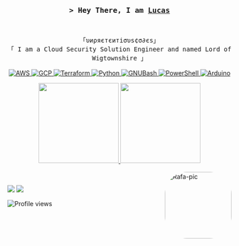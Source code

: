 <!-- https://github.com/LucasBello/ -->
<!-- January, 2022 -->
<!-- LEAVE A STAR, IF YOU LIKE IT ! -->


<!-- Intro  -->
<h3 align="center">
        <samp>&gt; Hey There, I am
                <b><a target="_blank" href="https://lucasbello747.medium.com/">Lucas</a></b>
        </samp>
</h3>
<br>

<p align="center">
        <!-- Organisation  -->
        <samp>
                「υиρяєтєитiσυѕ¢σ∂єs」
                <br>
                「 I am a Cloud Security Solution Engineer and named Lord of Wigtownshire  」
                <br>
                <br>
        </samp>
 <!-- Programming Languages -->
        <!-- Code logo 
        <a href="https://github.com/LucasBello?tab=repositories" target="_blank"><img alt="Code"
                        src="https://img.shields.io/badge/-code-000000?style=flat-square&logo=Plex&logoColor=white">
        </a>-->
        <!-- AWS -->
        <a href="https://github.com/LucasBello?tab=repositories" target="_blank"><img alt="AWS"
                        src="https://img.shields.io/badge/-AWS-FF9900?style=for-the-badge&logo=amazonAWS&logoColor=white">
        </a>
        <!-- GCP -->
        <a href="https://github.com/LucasBello?tab=repositories" target="_blank"><img alt="GCP"
                        src="https://img.shields.io/badge/-GCP-4285F4?style=for-the-badge&logo=Googlecloud&logoColor=white">
        </a>
         <!-- Terraform -->
        <a href="https://github.com/LucasBello?tab=repositories" target="_blank"><img alt="Terraform"
                        src="https://img.shields.io/badge/-TerraForm-7B42BC?style=for-the-badge&logo=Terraform&logoColor=white">
        </a>
        <!-- Python -->
        <a href="https://github.com/LucasBello?tab=repositories" target="_blank"><img alt="Python"
                        src="https://img.shields.io/badge/-Python-3776AB?style=for-the-badge&logo=Python&logoColor=white">
        </a>
         <!-- GNUBash -->
        <a href="https://github.com/LucasBello?tab=repositories" target="_blank"><img alt="GNUBash"
                        src="https://img.shields.io/badge/-Shell-4EAA25?style=for-the-badge&logo=GNUBash&logoColor=white">
        </a>
        <!-- PowerShell -->
        <a href="https://github.com/LucasBello?tab=repositories" target="_blank"><img alt="PowerShell"
                        src="https://img.shields.io/badge/-PowerShel-5391FE?style=for-the-badge&logo=Powershell&logoColor=white">
        </a>
        <!-- Arduino -->
        <a href="https://github.com/LucasBello?tab=repositories" target="_blank"><img alt="Arduino"
                        src="https://img.shields.io/badge/-Arduino-00979D?style=for-the-badge&logo=Arduino&logoColor=white">
        </a>
</p>
<div align="center">
  <a href="https://github.com/LucasBello">
  <img height="180em" src="https://github-readme-stats.vercel.app/api?username=lucasbello&show_icons=true&theme=dark&include_all_commits=true&count_private=true"/>
  <img height="180em" src="https://github-readme-stats.vercel.app/api/top-langs/?username=lucasbello&layout=compact&langs_count=7&theme=dark"/>
</div>
  
 <div style="display: inline_block"><br>
  <!--<img align="center" alt="Amazon Web Services" height="40" width="40" src="https://img.icons8.com/color/48/000000/amazon-web-services.png">
  <img align="center" alt="Bash" height="40" width="40" src="https://cdn.jsdelivr.net/gh/devicons/devicon/icons/bash/bash-original.svg">
  <img align="center" alt="Git" height="40" width="40" src="https://cdn.jsdelivr.net/gh/devicons/devicon/icons/git/git-original.svg">
  <img align="center" alt="Python" height="40" width="40" src="https://cdn.jsdelivr.net/gh/devicons/devicon/icons/python/python-original.svg">
  <img align="center" alt="Google Cloud" height="40" width="40" src="https://img.icons8.com/color/48/000000/google-cloud.png">
  <img align="center" alt="Terraform" height="40" width="40" src="https://img.icons8.com/color/48/000000/terraform.png">
  <img align="center" alt="PowerShell" height="35" width="35" src="https://img.icons8.com/external-tal-revivo-color-tal-revivo/48/000000/external-powershell-a-task-based-command-line-shell-and-scripting-language-logo-color-tal-revivo.png">-->
  <img align="right" alt="Rafa-pic" height="150" style="border-radius:50px;" src="https://i.imgur.com/Wuc0xbh.png">
</div>
  
  ##
  
<div align="left">
<a href="https://www.linkedin.com/in/lucas-valentim-bello-moro-312a2033/" target="_blank"><img src="https://img.shields.io/badge/-LinkedIn-%230077B5?style=flat&logo=linkedin&logoColor=white" target="_blank"></a> 
<a href="https://discordapp.com/users/336683743538315264" target="_blank"><img src="https://img.shields.io/badge/Discord-7289DA?style=flat&logo=discord&logoColor=white" target="_blank"></a>

 <!--<img src="https://raw.githubusercontent.com/bornmay/bornmay/Update/svg/Bottom.svg" href="https://github.com/SP-XD" /> -->
 <!-- Profile Views Counter -->
![Profile views](https://gpvc.arturio.dev/LucasBello?v=3)
</div>
